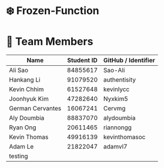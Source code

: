 # ❄️ Frozen-Function

# 👥 Team Members

| Name             | Student ID | GitHub / Identifier |
|------------------|------------|---------------------|
| Ali Sao          |  84855617  | Sao-Ali             |
| Hankang Li       |  91079520  | authentisity        |
| Kevin Chhim      |  61527648  | kevinlycc           |
| Joonhyuk Kim     |  47282640  | Nyxkim5             |
| German Cervantes |  16067241  | Cervmg              |
| Aly Doumbia      |  88837070  | alydoumbia          |
| Ryan Ong         |  20611465  | riannongg           |
| Kevin Thomas     |  49916139  | kevinthomasoc       |
| Adam Le          |  21822047  | adamvl7             
testing |